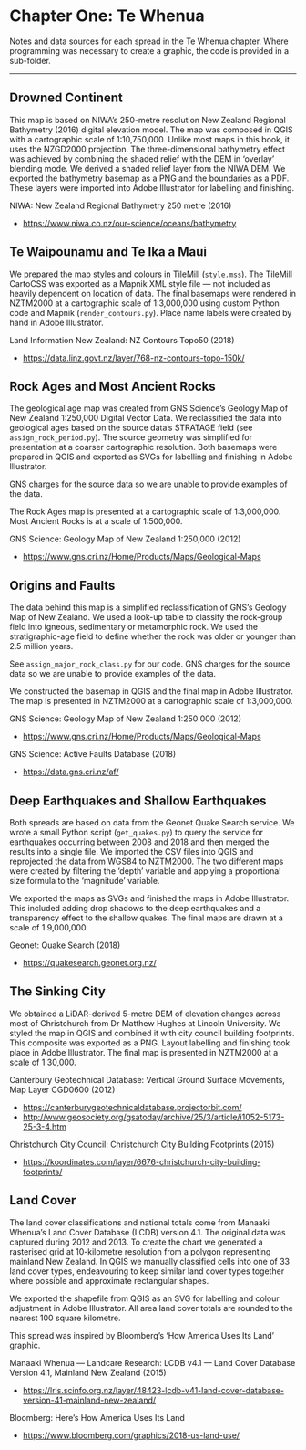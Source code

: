 # Chapter One: Te Whenua

Notes and data sources for each spread in the Te Whenua chapter. Where programming was necessary to create a graphic, the code is provided in a sub-folder.

---

## Drowned Continent

This map is based on NIWA’s 250-metre resolution New Zealand Regional Bathymetry (2016) digital elevation model. The map was composed in QGIS with a cartographic scale of 1:10,750,000. Unlike most maps in this book, it uses the NZGD2000 projection. The three-dimensional bathymetry effect was achieved by combining the shaded relief with the DEM in ‘overlay’ blending mode. We derived a shaded relief layer from the NIWA DEM. We exported the bathymetry basemap as a PNG and the boundaries as a PDF. These layers were imported into Adobe Illustrator for labelling and finishing.

NIWA: New Zealand Regional Bathymetry 250 metre (2016)

- https://www.niwa.co.nz/our-science/oceans/bathymetry


## Te Waipounamu and Te Ika a Maui

We prepared the map styles and colours in TileMill (`style.mss`). The TileMill CartoCSS was exported as a Mapnik XML style file — not included as heavily dependent on location of data. The final basemaps were rendered in NZTM2000 at a cartographic scale of 1:3,000,000 using custom Python code and Mapnik (`render_contours.py`). Place name labels were created by hand in Adobe Illustrator.

Land Information New Zealand: NZ Contours Topo50 (2018)

- https://data.linz.govt.nz/layer/768-nz-contours-topo-150k/

## Rock Ages and Most Ancient Rocks

The geological age map was created from GNS Science’s Geology Map of New Zealand 1:250,000 Digital Vector Data. We reclassified the data into geological ages based on the source data’s STRATAGE field (see `assign_rock_period.py`). The source geometry was simplified for presentation at a coarser cartographic resolution. Both basemaps were prepared in QGIS and exported as SVGs for labelling and finishing in Adobe Illustrator.

GNS charges for the source data so we are unable to provide examples of the data.

The Rock Ages map is presented at a cartographic scale of 1:3,000,000. Most Ancient Rocks is at a scale of 1:500,000.

GNS Science: Geology Map of New Zealand 1:250,000 (2012)

- https://www.gns.cri.nz/Home/Products/Maps/Geological-Maps

## Origins and Faults

The data behind this map is a simplified reclassification of GNS’s Geology Map of New Zealand. We used a look-up table to classify the rock-group field into igneous, sedimentary or metamorphic rock. We used the stratigraphic-age field to define whether the rock was older or younger than 2.5 million years.

See `assign_major_rock_class.py` for our code. GNS charges for the source data so we are unable to provide examples of the data.

We constructed the basemap in QGIS and the final map in Adobe Illustrator. The map is presented in NZTM2000 at a cartographic scale of 1:3,000,000.

GNS Science: Geology Map of New Zealand 1:250 000 (2012)

- https://www.gns.cri.nz/Home/Products/Maps/Geological-Maps

GNS Science: Active Faults Database (2018)

- https://data.gns.cri.nz/af/

## Deep Earthquakes and Shallow Earthquakes

Both spreads are based on data from the Geonet Quake Search service. We wrote a small Python script (`get_quakes.py`) to query the service for earthquakes occurring between 2008 and 2018 and then merged the results into a single file. We imported the CSV files into QGIS and reprojected the data from WGS84 to NZTM2000. The two different maps were created by filtering the ‘depth’ variable and applying a proportional size formula to the ‘magnitude’ variable.

We exported the maps as SVGs and finished the maps in Adobe Illustrator. This included adding drop shadows to the deep earthquakes and a transparency effect to the shallow quakes. The final maps are drawn at a scale of 1:9,000,000. 

Geonet: Quake Search (2018)

- https://quakesearch.geonet.org.nz/

## The Sinking City

We obtained a LiDAR-derived 5-metre DEM of elevation changes across most of Christchurch from Dr Matthew Hughes at Lincoln University. We styled the map in QGIS and combined it with city council building footprints. This composite was exported as a PNG. Layout labelling and finishing took place in Adobe Illustrator. The final map is presented in NZTM2000 at a scale of 1:30,000.

Canterbury Geotechnical Database: Vertical Ground Surface Movements, Map Layer CGD0600 (2012)

- https://canterburygeotechnicaldatabase.projectorbit.com/
- http://www.geosociety.org/gsatoday/archive/25/3/article/i1052-5173-25-3-4.htm 

Christchurch City Council: Christchurch City Building Footprints (2015)

- https://koordinates.com/layer/6676-christchurch-city-building-footprints/

## Land Cover

The land cover classifications and national totals come from Manaaki Whenua’s Land Cover Database (LCDB) version 4.1. The original data was captured during 2012 and 2013. To create the chart we generated a rasterised grid at 10-kilometre resolution from a polygon representing mainland New Zealand. In QGIS we manually classified cells into one of 33 land cover types, endeavouring to keep similar land cover types together where possible and approximate rectangular shapes.

We exported the shapefile from QGIS as an SVG for labelling and colour adjustment in Adobe Illustrator. All area land cover totals are rounded to the nearest 100 square kilometre.

This spread was inspired by Bloomberg’s ‘How America Uses Its Land’ graphic.

Manaaki Whenua — Landcare Research: LCDB v4.1 — Land Cover Database Version 4.1, Mainland New Zealand (2015)

- https://lris.scinfo.org.nz/layer/48423-lcdb-v41-land-cover-database-version-41-mainland-new-zealand/ 

Bloomberg: Here’s How America Uses Its Land

- https://www.bloomberg.com/graphics/2018-us-land-use/

